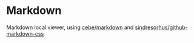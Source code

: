 # Markdown

Markdown local viewer, using [cebe/markdown](https://github.com/cebe/markdown) and [sindresorhus/github-markdown-css](https://github.com/sindresorhus/github-markdown-css)
